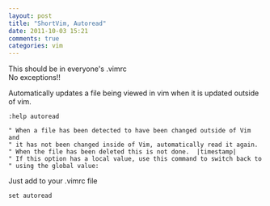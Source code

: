 ```yaml
---
layout: post
title: "ShortVim, Autoread"
date: 2011-10-03 15:21
comments: true
categories: vim
---
```


This should be in everyone's .vimrc  
No exceptions!!  

Automatically updates a file being viewed in vim when it is updated outside of vim.  

~~~vim
:help autoread

" When a file has been detected to have been changed outside of Vim and
" it has not been changed inside of Vim, automatically read it again.
" When the file has been deleted this is not done.  |timestamp|
" If this option has a local value, use this command to switch back to
" using the global value:
~~~

Just add to your .vimrc file

~~~vim
set autoread
~~~
